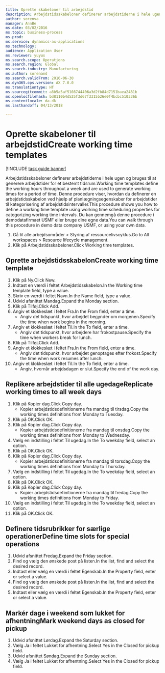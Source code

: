 ```yaml
--- 
title: Oprette skabeloner til arbejdstid
description: Arbejdstidsskabeloner definerer arbejdstiderne i hele ugen og bruges til at generere arbejdstider for et bestemt tidsrum.
author: sorenva
manager: AnnBe
ms.date: 03/02/2016
ms.topic: business-process
ms.prod: 
ms.service: dynamics-ax-applications
ms.technology: 
audience: Application User
ms.reviewer: yuyus
ms.search.scope: Operations
ms.search.region: Global
ms.search.industry: Manufacturing
ms.author: sorenand
ms.search.validFrom: 2016-06-30
ms.dyn365.ops.version: AX 7.0.0
ms.translationtype: HT
ms.sourcegitcommit: a8b5a5af5108744406a3d2fb84d7151baea2481b
ms.openlocfilehash: bd8110b4d525f3d67f3315b26e0f4bcbc510336b
ms.contentlocale: da-dk
ms.lasthandoff: 04/13/2018

---
```

# <a name="create-working-time-templates"></a><span data-ttu-id="8e701-103">Oprette skabeloner til arbejdstid</span><span class="sxs-lookup"><span data-stu-id="8e701-103">Create working time templates</span></span>

[!INCLUDE [task guide banner](../../includes/task-guide-banner.md)]

<span data-ttu-id="8e701-104">Arbejdstidsskabeloner definerer arbejdstiderne i hele ugen og bruges til at generere arbejdstider for et bestemt tidsrum.</span><span class="sxs-lookup"><span data-stu-id="8e701-104">Working time templates define the working hours throughout a week and are used to generate working times for a period of time.</span></span> <span data-ttu-id="8e701-105">Denne procedure viser, hvordan du definerer en arbejdstidsskabelon ved hjælp af planlægningsegenskaber for arbejdstider til kategorisering af arbejdstidsintervaller.</span><span class="sxs-lookup"><span data-stu-id="8e701-105">This procedure shows you how to define a working time template using working time scheduling properties for categorizing working time intervals.</span></span> <span data-ttu-id="8e701-106">Du kan gennemgå denne procedure i demodatafirmaet USMF eller bruge dine egne data.</span><span class="sxs-lookup"><span data-stu-id="8e701-106">You can walk through this procedure in demo data company USMF, or using your own data.</span></span>

1. <span data-ttu-id="8e701-107">Gå til alle arbejdsområder > Styring af ressourcelivscyklus.</span><span class="sxs-lookup"><span data-stu-id="8e701-107">Go to All workspaces > Resource lifecycle management.</span></span>
2. <span data-ttu-id="8e701-108">Klik på Arbejdstidsskabeloner.</span><span class="sxs-lookup"><span data-stu-id="8e701-108">Click Working time templates.</span></span>

## <a name="create-working-time-template"></a><span data-ttu-id="8e701-109">Oprette arbejdstidsskabelon</span><span class="sxs-lookup"><span data-stu-id="8e701-109">Create working time template</span></span>
1. <span data-ttu-id="8e701-110">Klik på Ny.</span><span class="sxs-lookup"><span data-stu-id="8e701-110">Click New.</span></span>
2. <span data-ttu-id="8e701-111">Indtast en værdi i feltet Arbejdstidsskabelon.</span><span class="sxs-lookup"><span data-stu-id="8e701-111">In the Working time template field, type a value.</span></span>
3. <span data-ttu-id="8e701-112">Skriv en værdi i feltet Navn.</span><span class="sxs-lookup"><span data-stu-id="8e701-112">In the Name field, type a value.</span></span>
4. <span data-ttu-id="8e701-113">Udvid afsnittet Mandag.</span><span class="sxs-lookup"><span data-stu-id="8e701-113">Expand the Monday section.</span></span>
5. <span data-ttu-id="8e701-114">Klik på Tilføj.</span><span class="sxs-lookup"><span data-stu-id="8e701-114">Click Add.</span></span>
6. <span data-ttu-id="8e701-115">Angiv et klokkeslæt i feltet Fra.</span><span class="sxs-lookup"><span data-stu-id="8e701-115">In the From field, enter a time.</span></span>
    * <span data-ttu-id="8e701-116">Angiv det tidspunkt, hvor arbejdet begynder om morgenen.</span><span class="sxs-lookup"><span data-stu-id="8e701-116">Specify the time when work begins in the morning.</span></span>  
7. <span data-ttu-id="8e701-117">Angiv et klokkeslæt i feltet Til.</span><span class="sxs-lookup"><span data-stu-id="8e701-117">In the To field, enter a time.</span></span>
    * <span data-ttu-id="8e701-118">Angiv det tidspunkt, hvor arbejdere har frokostpause.</span><span class="sxs-lookup"><span data-stu-id="8e701-118">Specify the time when workers break for lunch.</span></span>  
8. <span data-ttu-id="8e701-119">Klik på Tilføj.</span><span class="sxs-lookup"><span data-stu-id="8e701-119">Click Add.</span></span>
9. <span data-ttu-id="8e701-120">Angiv et klokkeslæt i feltet Fra.</span><span class="sxs-lookup"><span data-stu-id="8e701-120">In the From field, enter a time.</span></span>
    * <span data-ttu-id="8e701-121">Angiv det tidspunkt, hvor arbejdet genoptages efter frokost.</span><span class="sxs-lookup"><span data-stu-id="8e701-121">Specify the time when work resumes after lunch.</span></span>  
10. <span data-ttu-id="8e701-122">Angiv et klokkeslæt i feltet Til.</span><span class="sxs-lookup"><span data-stu-id="8e701-122">In the To field, enter a time.</span></span>
    * <span data-ttu-id="8e701-123">Angiv, hvornår arbejdsdagen er slut.</span><span class="sxs-lookup"><span data-stu-id="8e701-123">Specify the end of the work day.</span></span>  

## <a name="replicate-working-times-to-all-week-days"></a><span data-ttu-id="8e701-124">Replikere arbejdstider til alle ugedage</span><span class="sxs-lookup"><span data-stu-id="8e701-124">Replicate working times to all week days</span></span>
1. <span data-ttu-id="8e701-125">Klik på Kopier dag.</span><span class="sxs-lookup"><span data-stu-id="8e701-125">Click Copy day.</span></span>
    * <span data-ttu-id="8e701-126">Kopier arbejdstidsdefinitionerne fra mandag til tirsdag.</span><span class="sxs-lookup"><span data-stu-id="8e701-126">Copy the working times definitions from Monday to Tuesday.</span></span>  
2. <span data-ttu-id="8e701-127">Klik på OK.</span><span class="sxs-lookup"><span data-stu-id="8e701-127">Click OK.</span></span>
3. <span data-ttu-id="8e701-128">Klik på Kopier dag.</span><span class="sxs-lookup"><span data-stu-id="8e701-128">Click Copy day.</span></span>
    * <span data-ttu-id="8e701-129">Kopier arbejdstidsdefinitionerne fra mandag til onsdag.</span><span class="sxs-lookup"><span data-stu-id="8e701-129">Copy the working times definitions from Monday to Wednesday.</span></span>  
4. <span data-ttu-id="8e701-130">Vælg en indstilling i feltet Til ugedag.</span><span class="sxs-lookup"><span data-stu-id="8e701-130">In the To weekday field, select an option.</span></span>
5. <span data-ttu-id="8e701-131">Klik på OK.</span><span class="sxs-lookup"><span data-stu-id="8e701-131">Click OK.</span></span>
6. <span data-ttu-id="8e701-132">Klik på Kopier dag.</span><span class="sxs-lookup"><span data-stu-id="8e701-132">Click Copy day.</span></span>
    * <span data-ttu-id="8e701-133">Kopier arbejdstidsdefinitionerne fra mandag til torsdag.</span><span class="sxs-lookup"><span data-stu-id="8e701-133">Copy the working times definitions from Monday to Thursday.</span></span>  
7. <span data-ttu-id="8e701-134">Vælg en indstilling i feltet Til ugedag.</span><span class="sxs-lookup"><span data-stu-id="8e701-134">In the To weekday field, select an option.</span></span>
8. <span data-ttu-id="8e701-135">Klik på OK.</span><span class="sxs-lookup"><span data-stu-id="8e701-135">Click OK.</span></span>
9. <span data-ttu-id="8e701-136">Klik på Kopier dag.</span><span class="sxs-lookup"><span data-stu-id="8e701-136">Click Copy day.</span></span>
    * <span data-ttu-id="8e701-137">Kopier arbejdstidsdefinitionerne fra mandag til fredag.</span><span class="sxs-lookup"><span data-stu-id="8e701-137">Copy the working times definitions from Monday to Friday.</span></span>  
10. <span data-ttu-id="8e701-138">Vælg en indstilling i feltet Til ugedag.</span><span class="sxs-lookup"><span data-stu-id="8e701-138">In the To weekday field, select an option.</span></span>
11. <span data-ttu-id="8e701-139">Klik på OK.</span><span class="sxs-lookup"><span data-stu-id="8e701-139">Click OK.</span></span>

## <a name="define-time-slots-for-special-operations"></a><span data-ttu-id="8e701-140">Definere tidsrubrikker for særlige operationer</span><span class="sxs-lookup"><span data-stu-id="8e701-140">Define time slots for special operations</span></span>
1. <span data-ttu-id="8e701-141">Udvid afsnittet Fredag.</span><span class="sxs-lookup"><span data-stu-id="8e701-141">Expand the Friday section.</span></span>
2. <span data-ttu-id="8e701-142">Find og vælg den ønskede post på listen.</span><span class="sxs-lookup"><span data-stu-id="8e701-142">In the list, find and select the desired record.</span></span>
3. <span data-ttu-id="8e701-143">Indtast eller vælg en værdi i feltet Egenskab.</span><span class="sxs-lookup"><span data-stu-id="8e701-143">In the Property field, enter or select a value.</span></span>
4. <span data-ttu-id="8e701-144">Find og vælg den ønskede post på listen.</span><span class="sxs-lookup"><span data-stu-id="8e701-144">In the list, find and select the desired record.</span></span>
5. <span data-ttu-id="8e701-145">Indtast eller vælg en værdi i feltet Egenskab.</span><span class="sxs-lookup"><span data-stu-id="8e701-145">In the Property field, enter or select a value.</span></span>

## <a name="mark-weekend-days-as-closed-for-pickup"></a><span data-ttu-id="8e701-146">Markér dage i weekend som lukket for afhentning</span><span class="sxs-lookup"><span data-stu-id="8e701-146">Mark weekend days as closed for pickup</span></span>
1. <span data-ttu-id="8e701-147">Udvid afsnittet Lørdag.</span><span class="sxs-lookup"><span data-stu-id="8e701-147">Expand the Saturday section.</span></span>
2. <span data-ttu-id="8e701-148">Vælg Ja i feltet Lukket for afhentning.</span><span class="sxs-lookup"><span data-stu-id="8e701-148">Select Yes in the Closed for pickup field.</span></span>
3. <span data-ttu-id="8e701-149">Udvid afsnittet Søndag.</span><span class="sxs-lookup"><span data-stu-id="8e701-149">Expand the Sunday section.</span></span>
4. <span data-ttu-id="8e701-150">Vælg Ja i feltet Lukket for afhentning.</span><span class="sxs-lookup"><span data-stu-id="8e701-150">Select Yes in the Closed for pickup field.</span></span>


